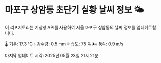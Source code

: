 
# 마포구 상암동 초단기 실황 날씨 정보 🌤️

이 리포지토리는 기상청 API를 사용하여 서울 마포구 상암동의 날씨 정보를 업데이트합니다. 

🌡️ 기온: 17.3 ℃
💧 강수량: 0.5 mm
💦 습도: 75 %
🌬️ 풍속: 0.9 m/s

마지막 업데이트 시각: 2025년 05월 23일 21시 21분    
